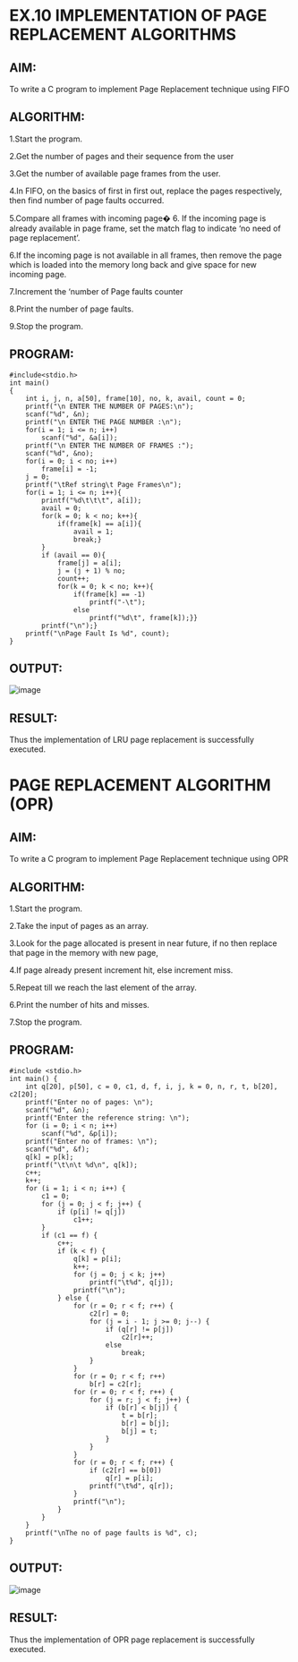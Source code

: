 # EX.10 IMPLEMENTATION OF PAGE REPLACEMENT ALGORITHMS
## AIM:
To write a C program to implement Page Replacement technique using FIFO
## ALGORITHM:
1.Start the program.

2.Get the number of pages and their sequence from the user

3.Get the number of available page frames from the user.

4.In FIFO, on the basics of first in first out, replace the pages respectively, then find number of page faults occurred.

5.Compare all frames with incoming page� 6. If the incoming page is already available in page frame, set the match flag to indicate ‘no need of page replacement’.

6.If the incoming page is not available in all frames, then remove the page which is loaded into the memory long back and give space for new incoming page.

7.Increment the ‘number of Page faults counter

8.Print the number of page faults.

9.Stop the program.
## PROGRAM:
```
#include<stdio.h>
int main()
{
    int i, j, n, a[50], frame[10], no, k, avail, count = 0;
    printf("\n ENTER THE NUMBER OF PAGES:\n");
    scanf("%d", &n);
    printf("\n ENTER THE PAGE NUMBER :\n");
    for(i = 1; i <= n; i++)
        scanf("%d", &a[i]);
    printf("\n ENTER THE NUMBER OF FRAMES :");
    scanf("%d", &no);
    for(i = 0; i < no; i++)
        frame[i] = -1;
    j = 0;
    printf("\tRef string\t Page Frames\n");
    for(i = 1; i <= n; i++){
        printf("%d\t\t\t", a[i]);
        avail = 0;
        for(k = 0; k < no; k++){
            if(frame[k] == a[i]){
                avail = 1;
                break;}
        }
        if (avail == 0){
            frame[j] = a[i];
            j = (j + 1) % no;
            count++;
            for(k = 0; k < no; k++){
                if(frame[k] == -1)
                    printf("-\t");
                else
                    printf("%d\t", frame[k]);}}
        printf("\n");}
    printf("\nPage Fault Is %d", count);
}
```
## OUTPUT:
![image](https://github.com/naveenaakumarasamy/OS-EX.10-IMPLEMENTATION-OF-PAGE-REPLACEMENT-ALGORITHMS/assets/113497406/51e0a09f-d528-4c96-85ec-4320eeb26f72)
## RESULT:
Thus the implementation of LRU page replacement is successfully executed.

# PAGE REPLACEMENT ALGORITHM (OPR)
## AIM:
To write a C program to implement Page Replacement technique using OPR

## ALGORITHM:
1.Start the program.

2.Take the input of pages as an array.

3.Look for the page allocated is present in near future, if no then replace that page in the memory with new page,

4.If page already present increment hit, else increment miss.

5.Repeat till we reach the last element of the array.

6.Print the number of hits and misses.

7.Stop the program.
## PROGRAM:
```
#include <stdio.h>
int main() {
    int q[20], p[50], c = 0, c1, d, f, i, j, k = 0, n, r, t, b[20], c2[20];
    printf("Enter no of pages: \n");
    scanf("%d", &n);
    printf("Enter the reference string: \n");
    for (i = 0; i < n; i++)
        scanf("%d", &p[i]);
    printf("Enter no of frames: \n");
    scanf("%d", &f);
    q[k] = p[k];
    printf("\t\n\t %d\n", q[k]);
    c++;
    k++;
    for (i = 1; i < n; i++) {
        c1 = 0;
        for (j = 0; j < f; j++) {
            if (p[i] != q[j])
                c1++;
        }
        if (c1 == f) {
            c++;
            if (k < f) {
                q[k] = p[i];
                k++;
                for (j = 0; j < k; j++)
                    printf("\t%d", q[j]);
                printf("\n");
            } else {
                for (r = 0; r < f; r++) {
                    c2[r] = 0;
                    for (j = i - 1; j >= 0; j--) {
                        if (q[r] != p[j])
                            c2[r]++;
                        else
                            break;
                    }
                }
                for (r = 0; r < f; r++)
                    b[r] = c2[r];
                for (r = 0; r < f; r++) {
                    for (j = r; j < f; j++) {
                        if (b[r] < b[j]) {
                            t = b[r];
                            b[r] = b[j];
                            b[j] = t;
                        }
                    }
                }
                for (r = 0; r < f; r++) {
                    if (c2[r] == b[0])
                        q[r] = p[i];
                    printf("\t%d", q[r]);
                }
                printf("\n");
            }
        }
    }
    printf("\nThe no of page faults is %d", c);
}
```
## OUTPUT:
![image](https://github.com/naveenaakumarasamy/OS-EX.10-IMPLEMENTATION-OF-PAGE-REPLACEMENT-ALGORITHMS/assets/113497406/0e5a8503-e9ed-4be3-b61f-cd3015bc22a7)
## RESULT:
Thus the implementation of OPR page replacement is successfully executed.
